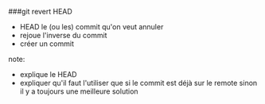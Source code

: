 ###git revert HEAD <!-- .element: style="text-transform: none" -->

- HEAD le (ou les) commit qu'on veut annuler
- rejoue l'inverse du commit
- créer un commit

note:
- explique le HEAD
- expliquer qu'il faut l'utiliser que si le commit est déjà sur le remote sinon il y a toujours une meilleure solution
